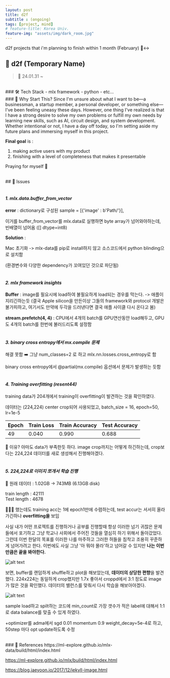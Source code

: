 ```yaml
---
layout: post
title: d2f
subtitle : (ongoing)
tags: [project, mind]
# feature-title: Korea Univ.
feature-img: "assets/img/dark_room.jpg"
---
```


d2f projects that i'm planning to finish within 1 month (February) 🙂‍↔️

## 🚀 d2f (Temporary Name)
> 📆 24.01.31 ~ 

<br>
### 🛠 Tech Stack
- mlx framework
- python
- etc...

<br>
### 🎯 Why Start This?
Since I'm unsure about what I want to be—a businessman, a startup member, a personal developer, or something else—I've been feeling uneasy these days. However, one thing I've realized is that I have a strong desire to solve my own problems or fulfill my own needs by learning new skills, such as AI, circuit design, and system development. Whether intentional or not, I have a day off today, so I'm setting aside my future plans and immersing myself in this project.

**Final goal** is : 
1. making active users with my product
2. finishing with a level of completeness that makes it presentable

Praying for myself 🧯

<br>
## 📝 Issues

#### <br>*1. mlx.data.buffer_from_vector*
**error** : dictionary로 구성된 sample = [{'image' : b'Path/'}], 

이거를 buffer_from_vector를 mlx.data로 실행하면 byte array가 넘어와야하는데, 빈배열이 넘어옴 ([] dtype=int8)

**Solution** : 

Mac 초기화 -> mlx-data를 pip로 install하지 않고 소스코드에서 python blinding으로 설치함

(환경변수와 다양한 dependency가 꼬여있던 것으로 파단됨)

#### <br>*2. mlx framework insights*
**Buffer** : image를 필요시에 load하여 불필요하게 load되는 경우를 막는다. -> 애플이 지리긴하는듯 (결국 Apple silicon을 만든이상 그들의 framework와 protocol 개발은 불가피하고, 여기서도 만약에 두각을 드러낸다면 결국 애플 사이클 다시 온다고 봄)


**stream.prefetch(4, 4)** : CPU에서 4개의 batch를 GPU연산동안 load해두고, GPU도 4개의 batch를 한번에 불러드리도록 설정함

#### <br>*3. binary cross entropy에서 mx.compile 문제*

해결 못함 ➡️ 그냥 num_classes=2 로 하고 mlx.nn.losses.cross_entropy로 함

binary cross entropy에서 @partial(mx.compile) 옵션에서 문제가 발생하는 듯함

#### <br> *4. Training overfitting (resent44)*

training data가 204개에서 training이 overfitting이 발견하는 것을 확인하였다.

데이터는 (224,224) center crop되어 사용되었고, batch_size = 16, epoch=50, lr=1e-5

| Epoch | Train Loss | Train Accuracy | Test Accuracy |
|-------|-----------|---------------|--------------|
| 49    | 0.040     | 0.990         | 0.688        |

📙 이유? 아마도 data가 부족한듯 하다. image crop까지는 어떻게 하긴하는데, crop보다는 224,224 데이터를 새로 생성해서 진행해야겠다.

#### <br> *5. 224,224로 이미지 쪼개서 학습 진행*

💾 원래 데이터 : 1.02GB -> 743MB (6.13GB disk)

train length : 42111  
Test length : 4678 

🙋🏾‍♂️ 했는데도 training acc는 1에 epoch1만에 수렴하는데, test accur는 서서히 올라가긴하나 **overfitting을** 보임

사실 내가 어떤 프로젝트를 진행하거나 공부를 진행할때 항상 이러한 넘기 귀찮은 문제들에서 포기하고 그냥 학교나 사회에서 주어진 것들을 열심히 하기 위해서 돌아갔었다.
그런데 이번 한달의 목표를 이러한 나를 마주하고 그러한 허들을 침착고 조용히 꾸준하게 넘어가려고 한다.
이번에도 사실 그냥 '아 뭐야 몰라'하고 넘어갈 수 있지만 **나는 이번만큼은 끝을 봐야한다.**

![alt text]({{site.url}}/assets/img/unbalanced_dataset.png)

보면, buffer를 랜덤하게 shuffle하고 plot을 해보았는데, **데이터의 상당한 편향**을 발견했다. 224x224는 동일하게 crop했지만 1.7x 좋아서 croppd에서 3:1 정도로 image가 많은 것을 확인했다. 데이터의 밸런스를 맞춰서 다시 학습을 해보아야겠다.

![alt text]({{site.url}}/assets/img/balanced_dataset.png)

sample load하고 spilt하는 코드에 min_count로 가장 갯수가 적은 label에 대해서 1:1로 data balance를 맞출 수 있게 하였다.

+optimizer를 adma에서 sgd 0.01 momentum 0.9 weight_decay=5e-4로 하고, 50step 마다 opt update하도록 수정 

<br>
### 📌 References
https://ml-explore.github.io/mlx-data/build/html/index.html

https://ml-explore.github.io/mlx/build/html/index.html

https://blog.jaeyoon.io/2017/12/jekyll-image.html

<!-- --- -->
<!-- 
#### Contact
📞 **Phone** : +82 10-6654-9551 <br>
📧 **Email** : [kdhluck@naver.com](mailto:kdhluck@naver.com) -->
